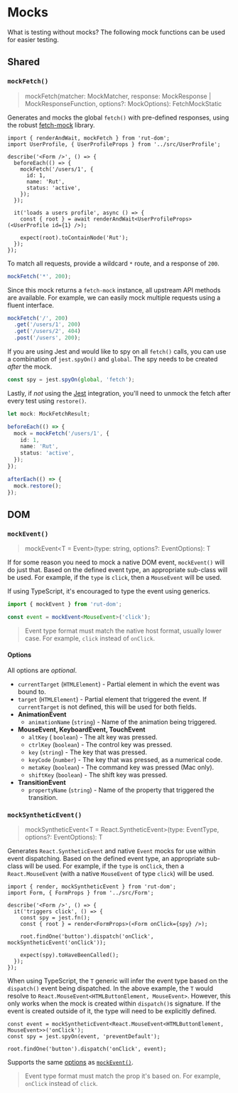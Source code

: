 # Mocks

What is testing without mocks? The following mock functions can be used for easier testing.

## Shared

### `mockFetch()`

> mockFetch(matcher: MockMatcher, response: MockResponse | MockResponseFunction, options?:
> MockOptions): FetchMockStatic

Generates and mocks the global `fetch()` with pre-defined responses, using the robust
[fetch-mock](http://www.wheresrhys.co.uk/fetch-mock/) library.

```tsx
import { renderAndWait, mockFetch } from 'rut-dom';
import UserProfile, { UserProfileProps } from '../src/UserProfile';

describe('<Form />', () => {
  beforeEach(() => {
    mockFetch('/users/1', {
      id: 1,
      name: 'Rut',
      status: 'active',
    });
  });

  it('loads a users profile', async () => {
    const { root } = await renderAndWait<UserProfileProps>(<UserProfile id={1} />);

    expect(root).toContainNode('Rut');
  });
});
```

To match all requests, provide a wildcard `*` route, and a response of `200`.

```ts
mockFetch('*', 200);
```

Since this mock returns a `fetch-mock` instance, all upstream API methods are available. For
example, we can easily mock multiple requests using a fluent interface.

```ts
mockFetch('/', 200)
  .get('/users/1', 200)
  .get('/users/2', 404)
  .post('/users', 200);
```

If you are using Jest and would like to spy on all `fetch()` calls, you can use a combination of
`jest.spyOn()` and `global`. The spy needs to be created _after_ the mock.

```ts
const spy = jest.spyOn(global, 'fetch');
```

Lastly, if _not_ using the [Jest](./setup.md#jest) integration, you'll need to unmock the fetch
after every test using `restore()`.

```ts
let mock: MockFetchResult;

beforeEach(() => {
  mock = mockFetch('/users/1', {
    id: 1,
    name: 'Rut',
    status: 'active',
  });
});

afterEach(() => {
  mock.restore();
});
```

## DOM

### `mockEvent()`

> mockEvent\<T = Event>(type: string, options?: EventOptions): T

If for some reason you need to mock a native DOM event, `mockEvent()` will do just that. Based on
the defined event type, an appropriate sub-class will be used. For example, if the `type` is
`click`, then a `MouseEvent` will be used.

If using TypeScript, it's encouraged to type the event using generics.

```ts
import { mockEvent } from 'rut-dom';

const event = mockEvent<MouseEvent>('click');
```

> Event type format must match the native host format, usually lower case. For example, `click`
> instead of `onClick`.

#### Options

All options are _optional_.

- `currentTarget` (`HTMLElement`) - Partial element in which the event was bound to.
- `target` (`HTMLElement`) - Partial element that triggered the event. If `currentTarget` is not
  defined, this will be used for both fields.
- **AnimationEvent**
  - `animationName` (`string`) - Name of the animation being triggered.
- **MouseEvent, KeyboardEvent, TouchEvent**
  - `altKey` ( `boolean`) - The alt key was pressed.
  - `ctrlKey` (`boolean`) - The control key was pressed.
  - `key` (`string`) - The key that was pressed.
  - `keyCode` (`number`) - The key that was pressed, as a numerical code.
  - `metaKey` (`boolean`) - The command key was pressed (Mac only).
  - `shiftKey` (`boolean`) - The shift key was pressed.
- **TransitionEvent**
  - `propertyName` (`string`) - Name of the property that triggered the transition.

### `mockSyntheticEvent()`

> mockSyntheticEvent\<T = React.SyntheticEvent>(type: EventType, options?: EventOptions): T

Generates `React.SyntheticEvent` and native `Event` mocks for use within event dispatching. Based on
the defined event type, an appropriate sub-class will be used. For example, if the `type` is
`onClick`, then a `React.MouseEvent` (with a native `MouseEvent` of type `click`) will be used.

```tsx
import { render, mockSyntheticEvent } from 'rut-dom';
import Form, { FormProps } from '../src/Form';

describe('<Form />', () => {
  it('triggers click', () => {
    const spy = jest.fn();
    const { root } = render<FormProps>(<Form onClick={spy} />);

    root.findOne('button').dispatch('onClick', mockSyntheticEvent('onClick'));

    expect(spy).toHaveBeenCalled();
  });
});
```

When using TypeScript, the `T` generic will infer the event type based on the `dispatch()` event
being dispatched. In the above example, the `T` would resolve to
`React.MouseEvent<HTMLButtonElement, MouseEvent>`. However, this only works when the mock is created
within `dispatch()`s signature. If the event is created outside of it, the type will need to be
explicitly defined.

```tsx
const event = mockSyntheticEvent<React.MouseEvent<HTMLButtonElement, MouseEvent>>('onClick');
const spy = jest.spyOn(event, 'preventDefault');

root.findOne('button').dispatch('onClick', event);
```

Supports the same [options](#options) as [`mockEvent()`](#mockevent).

> Event type format must match the prop it's based on. For example, `onClick` instead of `click`.
